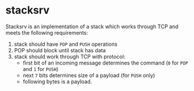 # stacksrv

Stacksrv is an implementation of a stack which works through TCP and meets the following requirements:

1. stack should have `POP` and `PUSH` operations
2. POP should block until stack has data
3. stack should work through TCP with protocol:
    * first bit of an incoming message determines the command (`0` for `POP` and `1` for `PUSH`)
    * next `7` bits determines size of a payload (for `PUSH` only)
    * following bytes is a payload.
